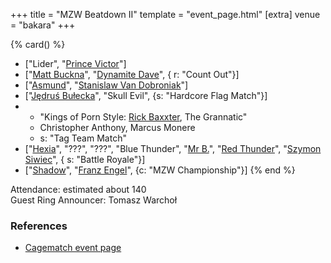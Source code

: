 +++
title = "MZW Beatdown II"
template = "event_page.html"
[extra]
venue = "bakara"
+++

{% card() %}
- ["Lider", "[Prince Victor](@/w/vic-golden.md)"]
- ["[Matt Buckna](@/w/matt-buckna.md)", "[Dynamite Dave](@/w/dynamite-dave.md)", {
    r: "Count Out"}]
- ["[Asmund](@/w/asmund.md)", "[Stanislaw Van Dobroniak](@/w/stanislaw-van-dobroniak.md)"]
- ["[Jędruś Bułecka](@/w/jedrus-bulecka.md)", "Skull Evil", {s: "Hardcore Flag Match"}]
- - "Kings of Porn Style: [Rick Baxxter](@/w/rick-baxxter.md), The Grannatic"
  - Christopher Anthony, Marcus Monere
  - s: "Tag Team Match"
- ["[Hexia](@/w/hexia.md)", "???", "???", "Blue Thunder", "[Mr B.](@/w/mr-b.md)",
  "[Red Thunder](@/w/red-thunder.md)", "[Szymon Siwiec](@/w/szymon-siwiec.md)", {
    s: "Battle Royale"}]
- ["[Shadow](@/w/shadow.md)", "[Franz Engel](@/w/franz-engel.md)", {c: "MZW Championship"}]
{% end %}

Attendance: estimated about 140 \
Guest Ring Announcer: Tomasz Warchoł

### References

* [Cagematch event page](https://www.cagematch.net/?id=1&nr=169774)
